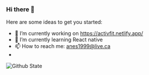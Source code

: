 ### Hi there 👋

Here are some ideas to get you started:

- 🔭 I’m currently working on https://activfit.netlify.app/
- 🌱 I’m currently learning React native
- 📫 How to reach me: anes1999@live.ca
- 
![Github State](https://github-readme-stats.vercel.app/api?username=KA-devl)
